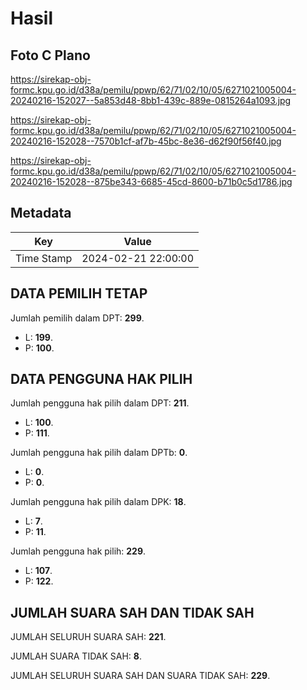 # Hasil

## Foto C Plano

https://sirekap-obj-formc.kpu.go.id/d38a/pemilu/ppwp/62/71/02/10/05/6271021005004-20240216-152027--5a853d48-8bb1-439c-889e-0815264a1093.jpg

https://sirekap-obj-formc.kpu.go.id/d38a/pemilu/ppwp/62/71/02/10/05/6271021005004-20240216-152028--7570b1cf-af7b-45bc-8e36-d62f90f56f40.jpg

https://sirekap-obj-formc.kpu.go.id/d38a/pemilu/ppwp/62/71/02/10/05/6271021005004-20240216-152028--875be343-6685-45cd-8600-b71b0c5d1786.jpg


## Metadata

| Key        | Value               |
| ---------- | ------------------- |
| Time Stamp | 2024-02-21 22:00:00 |


## DATA PEMILIH TETAP

Jumlah pemilih dalam DPT: **299**.
 * L: **199**.
 * P: **100**.

## DATA PENGGUNA HAK PILIH

Jumlah pengguna hak pilih dalam DPT: **211**.
 * L: **100**.
 * P: **111**.

Jumlah pengguna hak pilih dalam DPTb: **0**.
 * L: **0**.
 * P: **0**.

Jumlah pengguna hak pilih dalam DPK: **18**.
 * L: **7**.
 * P: **11**.

Jumlah pengguna hak pilih: **229**.
 * L: **107**.
 * P: **122**.

## JUMLAH SUARA SAH DAN TIDAK SAH

JUMLAH SELURUH SUARA SAH: **221**.

JUMLAH SUARA TIDAK SAH: **8**.

JUMLAH SELURUH SUARA SAH DAN SUARA TIDAK SAH: **229**.


